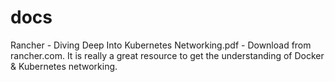 # docs

Rancher - Diving Deep Into Kubernetes Networking.pdf - Download from rancher.com. It is really a great resource to get the understanding of Docker & Kubernetes networking. 
